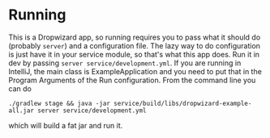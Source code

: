# Running

This is a Dropwizard app, so running requires you to pass what it should do (probably `server`) and a configuration file.
The lazy way to do configuration is just have it in your service module, so that's what this app does.  Run it in dev by
passing `server service/development.yml`. If you are running in IntelliJ, the main class is ExampleApplication and you
need to put that in the Program Arguments of the Run configuration.  From the command line you can do

    ./gradlew stage && java -jar service/build/libs/dropwizard-example-all.jar server service/development.yml
    
which will build a fat jar and run it.
